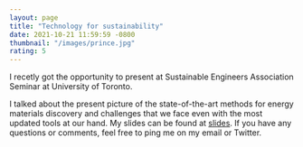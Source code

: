 ```yaml
---
layout: page
title: "Technology for sustainability"
date: 2021-10-21 11:59:59 -0800
thumbnail: "/images/prince.jpg"
rating: 5
---
```


I recetly got the opportunity to present at Sustainable Engineers Association Seminar at University of Toronto. 

I talked about the present picture of the state-of-the-art methods for energy materials discovery and challenges that we face even with the most updated tools at our hand. My slides can be found at [slides](sustainability_talk.pdf). If you have any questions or comments, feel free to ping me on my email or Twitter. 
